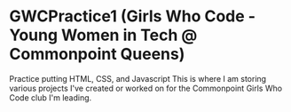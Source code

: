 # GWCPractice1 (Girls Who Code - Young Women in Tech @ Commonpoint Queens)
Practice putting HTML, CSS, and Javascript
This is where I am storing various projects I've created or worked on for the Commonpoint Girls Who Code club I'm leading.
